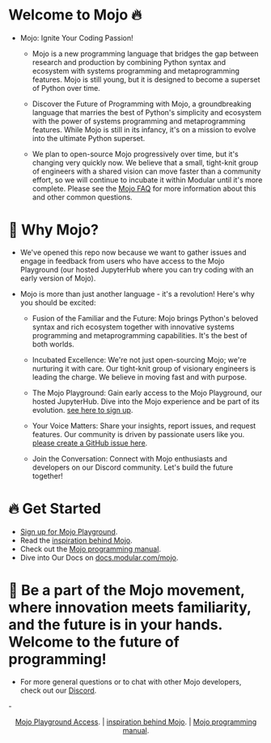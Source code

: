 




# Welcome to Mojo 🔥

- Mojo: Ignite Your Coding Passion!
  - Mojo is a new programming language that bridges the gap between research and production by combining Python syntax and ecosystem with systems programming and metaprogramming features. Mojo is still young, but it is designed to become a superset of Python over time.
  
  - Discover the Future of Programming with Mojo, a groundbreaking language that marries the best of Python's simplicity and ecosystem with the power of systems programming and metaprogramming features. While Mojo is still in its infancy, it's on a mission to evolve into the ultimate Python superset.

  - We plan to open-source Mojo progressively over time, but it's changing very quickly now. We believe that a small, tight-knit group of engineers with a shared vision can move faster than a community effort, so we will continue to incubate it within Modular until it's more complete. Please see the [Mojo FAQ](https://docs.modular.com/mojo/faq.html) for more information about this and other common questions. 

# 🚀 Why Mojo?

- We've opened this repo now because we want to gather issues and engage in feedback from users who have access to the Mojo Playground (our hosted JupyterHub where you can try coding with an early version of Mojo).

- Mojo is more than just another language - it's a revolution! Here's why you should be excited:

  - Fusion of the Familiar and the Future: Mojo brings Python's beloved syntax and rich ecosystem together with innovative systems programming and metaprogramming capabilities. It's the best of both worlds.

  - Incubated Excellence: We're not just open-sourcing Mojo; we're nurturing it with care. Our tight-knit group of visionary engineers is leading the charge. We believe in moving fast and with purpose.

  - The Mojo Playground: Gain early access to the Mojo Playground, our hosted JupyterHub. Dive into the Mojo experience and be part of its evolution. [see here to sign up](https://docs.modular.com/mojo/get-started.html).
  - Your Voice Matters: Share your insights, report issues, and request features. Our community is driven by passionate users like you. [please create a GitHub issue here](https://github.com/modularml/mojo/issues).

  - Join the Conversation: Connect with Mojo enthusiasts and developers on our Discord community. Let's build the future together!

# 🔥 Get Started

- [Sign up for Mojo Playground](https://docs.modular.com/mojo/get-started.html).
- Read the [inspiration behind Mojo](https://docs.modular.com/mojo/why-mojo.html).
- Check out the [Mojo programming manual](https://docs.modular.com/mojo/programming-manual.html).
- Dive into Our Docs on [docs.modular.com/mojo](https://docs.modular.com/mojo).

# 🌟 Be a part of the Mojo movement, where innovation meets familiarity, and the future is in your hands. Welcome to the future of programming!

- For more general questions or to chat with other Mojo developers,
check out our [Discord](https://discord.gg/modular). 

-<p align="center"> [Mojo Playground Access](https://docs.modular.com/mojo/get-started.html). | [inspiration behind Mojo](https://docs.modular.com/mojo/why-mojo.html). | [Mojo programming manual](https://docs.modular.com/mojo/programming-manual.html).</p>
